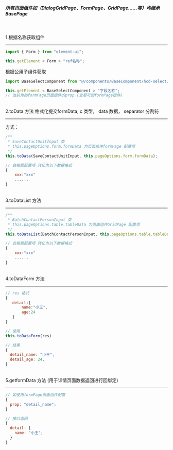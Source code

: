 ##### 所有页面组件如（DialogGridPage、FormPage、GridPage......等）均继承 BasePage

<br>

1.根据名称获取组件

---

```javascript
import { Form } from "element-ui";

this.getElement < Form > "ref名称";
```

根据公用子组件获取

```javascript
import BaseSelectComponent from "@/components/BaseComponent/hcd-select/hcd-select.vue";

this.getElement < BaseSelectComponent > "字段名称";
// 当前为如formPage页面组件的prop (查看可到formPage组件)
```

<br>
2.toData 方法 格式化提交formData; c 类型， data 数据， separator 分割符

---

方式：

```javascript
/**
 * SaveContactUnitInput 类
 * this.pageOptions.form.formData 为页面组件formPage 配置项
 */
this.toData(SaveContactUnitInput, this.pageOptions.form.formData);

// 会根据配置项 转化为以下数据格式
{
    xxx:"xxx"
    ......
}
```

<br>
3.toDataList 方法

---

```javascript
/**
 * BatchContactPersonInput 类
 * this.pageOptions.table.tableData 为页面组件GridPage 配置项
 */
this.toDataList(BatchContactPersonInput, this.pageOptions.table.tableData);

// 会根据配置项 转化为以下数据格式
{
    xxx:"xxx"
    ......
}
```

<br>
4.toDataForm 方法

---

```javascript
// res 格式
{
   detail:{
       name:"小王",
       age:24
   }
}

// 使用
this.toDataForm(res)

// 结果
{
  detail_name: "小王",
  detail_age: 24,
}

```

<br>
5.getformData 方法 (用于详情页面数据返回进行回绑定)

---

```javascript
// 如使用formPage页面组件配置
{
  prop: "detail_name";
}

// 接口返回
{
  detail: {
    name: "小王";
  }
}
```

